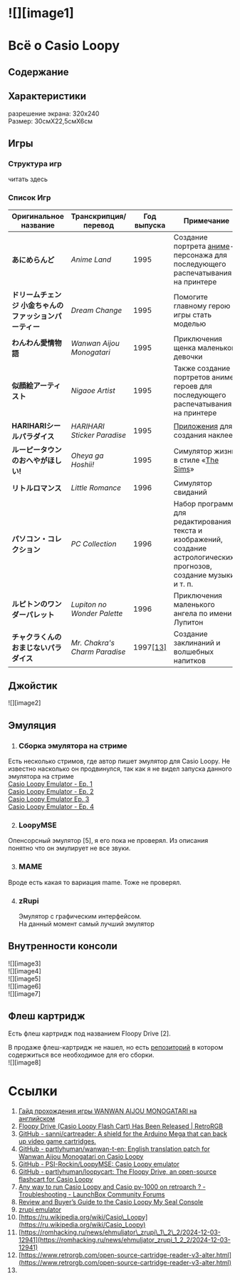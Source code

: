 # ![][image1]




# Всё о Casio Loopy

## **Содержание**

## **Характеристики**

разрешение экрана: 320x240  
Размер: 30смХ22,5смХ6см

## **Игры**

### **Структура игр**

читать здесь

### **Список Игр**

| Оригинальное название | Транскрипция/перевод | Год выпуска | Примечание |
| ----- | ----- | ----- | ----- |
| **あにめらんど** | *Anime Land* | 1995 | Создание портрета [аниме](https://ru.wikipedia.org/wiki/%D0%90%D0%BD%D0%B8%D0%BC%D0%B5)\-персонажа для последующего распечатывания на принтере |
| **ドリームチェンジ 小金ちゃんのファッションパーティー** | *Dream Change* | 1995 | Помогите главному герою игры стать моделью |
| **わんわん愛情物語** | *Wanwan Aijou Monogatari* | 1995 | Приключения щенка маленькой девочки |
| **似顔絵アーティスト** | *Nigaoe Artist* | 1995 | Также создание портретов аниме-героев для последующего распечатывания на принтере |
| **HARIHARIシールパラダイス** | *HARIHARI Sticker Paradise* | 1995 | [Приложения](https://ru.wikipedia.org/wiki/%D0%9F%D1%80%D0%BE%D0%B3%D1%80%D0%B0%D0%BC%D0%BC%D0%BD%D0%BE%D0%B5_%D0%BE%D0%B1%D0%B5%D1%81%D0%BF%D0%B5%D1%87%D0%B5%D0%BD%D0%B8%D0%B5) для создания наклеек |
| **ルーピータウンのおへやがほしい\!** | *Oheya ga Hoshii\!* | 1995 | Симулятор жизни в стиле «[The Sims](https://ru.wikipedia.org/wiki/The_Sims)» |
| **リトルロマンス** | *Little Romance* | 1996 | Симулятор свиданий |
| **パソコン・コレクション** | *PC Collection* | 1996 | Набор программ для редактирования текста и изображений, создание астрологических прогнозов, создание музыки и т. п. |
| **ルピトンのワンダーパレット** | *Lupiton no Wonder Palette* | 1996 | Приключения маленького ангела по имени Лупитон |
| **チャクラくんのおまじないパラダイス** | *Mr. Chakra's Charm Paradise* | 1997[\[13\]](https://ru.wikipedia.org/wiki/Casio_Loopy#cite_note-:1-13) | Создание заклинаний и волшебных напитков |

## **Джойстик**

![][image2]

## **Эмуляция**

1. ### **Сборка эмулятора на стриме**

Есть несколько стримов, где автор пишет эмулятор для Casio Loopy. Не известно насколько он продвинулся, так как я не видел запуска данного эмулятора на стриме  
[Casio Loopy Emulator - Ep. 1](https://www.youtube.com/watch?v=_cYZdLwimww)  
[Casio Loopy Emulator - Ep. 2](https://www.youtube.com/watch?v=eB78pw29kKo)  
[Casio Loopy Emulator Ep. 3](https://www.youtube.com/watch?v=p10pjaAGzfs)  
[Casio Loopy Emulator - Ep. 4](https://www.youtube.com/watch?v=0eBfnPrFOiQ)

2. ### **LoopyMSE**

Опенсорсный эмулятор \[5\], я его пока не проверял. Из описания понятно что он эмулирует не все звуки. 

3. ### **MAME**

Вроде есть какая то вариация mame. Тоже не проверял.

4. ### **zRupi**

	Эмулятор с графическим интерфейсом.  
	На данный момент самый лучший эмулятор

## **Внутренности консоли**

![][image3]  
![][image4]  
![][image5]  
![][image6]  
![][image7]

## **Флеш картридж**

Есть флеш картридж под названием Floopy Drive \[2\]. 

В продаже флеш-картридж не нашел, но есть [репозиторий](https://github.com/partlyhuman/loopycart) в котором содержиться все необходимое для его сборки.   
![][image8]

# Ссылки

1. [Гайд прохождения игры WANWAN AIJOU MONOGATARI на английском](https://gamefaqs.gamespot.com/loopy/952108-wanwan-aijou-monogatari/faqs/80794)  
2. [Floopy Drive (Casio Loopy Flash Cart) Has Been Released | RetroRGB](https://www.retrorgb.com/floopy-drive.html)  
3. [GitHub \- sanni/cartreader: A shield for the Arduino Mega that can back up video game cartridges.](https://github.com/sanni/cartreader)  
4. [GitHub \- partlyhuman/wanwan-t-en: English translation patch for Wanwan Aijou Monogatari on Casio Loopy](https://github.com/partlyhuman/wanwan-t-en)  
5. [GitHub \- PSI-Rockin/LoopyMSE: Casio Loopy emulator](https://github.com/PSI-Rockin/LoopyMSE)  
6. [GitHub \- partlyhuman/loopycart: The Floopy Drive, an open-source flashcart for Casio Loopy](https://github.com/partlyhuman/loopycart)  
7. [Any way to run Casio Loopy and Casio pv-1000 on retroarch ? \- Troubleshooting \- LaunchBox Community Forums](https://forums.launchbox-app.com/topic/52796-any-way-to-run-casio-loopy-and-casio-pv-1000-on-retroarch/)  
8. [Review and Buyer’s Guide to the Casio Loopy My Seal Console](https://www.youtube.com/watch?v=4hEg1Pfa6ak)  
9. [zrupi emulator](https://madsonweb.itch.io/cassio-loopy-emulator-zrupi)  
10. [https://ru.wikipedia.org/wiki/Casio\_Loopy](https://ru.wikipedia.org/wiki/Casio_Loopy)  
11. [https://romhacking.ru/news/ehmuljator\_zrupi\_1\_2\_2/2024-12-03-12941](https://romhacking.ru/news/ehmuljator_zrupi_1_2_2/2024-12-03-12941)  
12. [https://www.retrorgb.com/open-source-cartridge-reader-v3-alter.html](https://www.retrorgb.com/open-source-cartridge-reader-v3-alter.html)  
13. 
